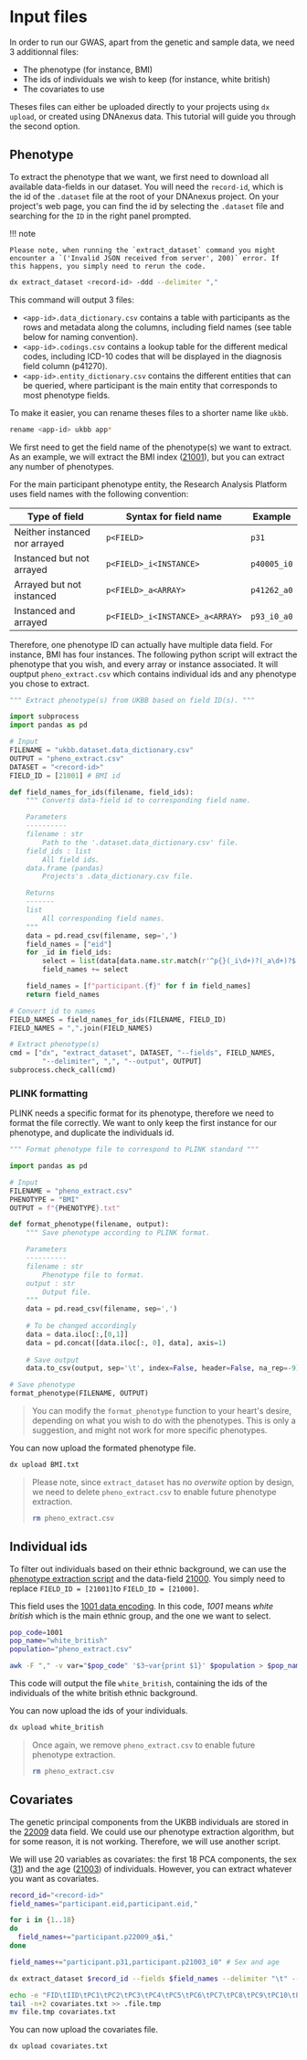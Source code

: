 # Input files

In order to run our GWAS, apart from the genetic and sample data, we need 3 additionnal files:

* The phenotype (for instance, BMI)
* The ids of individuals we wish to keep (for instance, white british)
* The covariates to use

Theses files can either be uploaded directly to your projects using `dx upload`, or created using DNAnexus data. This tutorial will guide you through the second option.

## Phenotype

To extract the phenotype that we want, we first need to download all available data-fields in our dataset.
You will need the `record-id`, which is the id of the `.dataset` file at the root of your DNAnexus project. On your project's web page, you can find the id by selecting the `.dataset` file and searching for the `ID` in the right panel prompted.

!!! note

    Please note, when running the `extract_dataset` command you might encounter a `('Invalid JSON received from server', 200)` error. If this happens, you simply need to rerun the code.

```bash
dx extract_dataset <record-id> -ddd --delimiter ","
```

This command will output 3 files:

* `<app-id>.data_dictionary.csv` contains a table with participants as the rows and metadata along the columns, including field names (see table below for naming convention).
* `<app-id>.codings.csv` contains a lookup table for the different medical codes, including ICD-10 codes that will be displayed in the diagnosis field column (p41270).
* `<app-id>.entity_dictionary.csv` contains the different entities that can be queried, where participant is the main entity that corresponds to most phenotype fields.

To make it easier, you can rename theses files to a shorter name like `ukbb`.

```bash
rename <app-id> ukbb app*
```

We first need to get the field name of the phenotype(s) we want to extract. As an example, we will extract the BMI index ([21001](https://biobank.ndph.ox.ac.uk/ukb/field.cgi?id=21001)), but you can extract any number of phenotypes.

For the main participant phenotype entity, the Research Analysis Platform uses field names with the following convention:

<center>

| Type of field                 | Syntax for field name           | Example     |
|-------------------------------|---------------------------------|-------------|
| Neither instanced nor arrayed | `p<FIELD>`                      | `p31`       |
| Instanced but not arrayed     | `p<FIELD>_i<INSTANCE>`          | `p40005_i0` |
| Arrayed but not instanced     | `p<FIELD>_a<ARRAY>`             | `p41262_a0` |
| Instanced and arrayed         | `p<FIELD>_i<INSTANCE>_a<ARRAY>` | `p93_i0_a0` |

</center>

Therefore, one phenotype ID can actually have multiple data field. For instance, BMI has four instances.
The following python script will extract the phenotype that you wish, and every array or instance associated.
It will ouptput `pheno_extract.csv` which contains individual ids and any phenotype you chose to extract.

```python
""" Extract phenotype(s) from UKBB based on field ID(s). """

import subprocess
import pandas as pd

# Input
FILENAME = "ukbb.dataset.data_dictionary.csv"
OUTPUT = "pheno_extract.csv"
DATASET = "<record-id>"
FIELD_ID = [21001] # BMI id

def field_names_for_ids(filename, field_ids):
    """ Converts data-field id to corresponding field name.

    Parameters
    ----------
    filename : str
        Path to the '.dataset.data_dictionary.csv' file.
    field_ids : list
        All field ids.
    data.frame (pandas)
        Projects's .data_dictionary.csv file.

    Returns
    -------
    list
        All corresponding field names.
    """
    data = pd.read_csv(filename, sep=',')
    field_names = ["eid"]
    for _id in field_ids:
        select = list(data[data.name.str.match(r'^p{}(_i\d+)?(_a\d+)?$'.format(_id))].name.values)
        field_names += select

    field_names = [f"participant.{f}" for f in field_names]
    return field_names

# Convert id to names
FIELD_NAMES = field_names_for_ids(FILENAME, FIELD_ID)
FIELD_NAMES = ",".join(FIELD_NAMES)

# Extract phenotype(s)
cmd = ["dx", "extract_dataset", DATASET, "--fields", FIELD_NAMES,
        "--delimiter", ",", "--output", OUTPUT]
subprocess.check_call(cmd)
```

### PLINK formatting

PLINK needs a specific format for its phenotype, therefore we need to format the file correctly.
We want to only keep the first instance for our phenotype, and duplicate the individuals id.

```python
""" Format phenotype file to correspond to PLINK standard """

import pandas as pd

# Input
FILENAME = "pheno_extract.csv"
PHENOTYPE = "BMI"
OUTPUT = f"{PHENOTYPE}.txt"

def format_phenotype(filename, output):
    """ Save phenotype according to PLINK format.

    Parameters
    ----------
    filename : str
        Phenotype file to format.
    output : str
        Output file.
    """
    data = pd.read_csv(filename, sep=',')
    
    # To be changed accordingly
    data = data.iloc[:,[0,1]]
    data = pd.concat([data.iloc[:, 0], data], axis=1)
    
    # Save output
    data.to_csv(output, sep='\t', index=False, header=False, na_rep=-9)

# Save phenotype
format_phenotype(FILENAME, OUTPUT)
```

> You can modify the `format_phenotype` function to your heart's desire, depending on what you wish to do with the phenotypes.
> This is only a suggestion, and might not work for more specific phenotypes.

You can now upload the formated phenotype file.

```bash
dx upload BMI.txt
```

> Please note, since `extract_dataset` has no *overwite* option by design, we need to delete `pheno_extract.csv` to enable future phenotype extraction.
>
> ```bash
> rm pheno_extract.csv
> ```

## Individual ids

To filter out individuals based on their ethnic background, we can use the [phenotype extraction script](#phenotype) and the data-field [21000](https://biobank.ndph.ox.ac.uk/ukb/field.cgi?id=21000).
You simply need to replace `FIELD_ID = [21001]`to `FIELD_ID = [21000]`.

This field uses the [1001 data encoding](https://biobank.ndph.ox.ac.uk/ukb/coding.cgi?id=1001). In this code, *1001* means *white british* which is the main ethnic group, and the one we want to select.

```bash
pop_code=1001
pop_name="white_british"
population="pheno_extract.csv"

awk -F "," -v var="$pop_code" '$3~var{print $1}' $population > $pop_name
```

This code will output the file `white_british`, containing the ids of the individuals of the white british ethnic background.

You can now upload the ids of your individuals.

```bash
dx upload white_british
```

> Once again, we remove `pheno_extract.csv` to enable future phenotype extraction.
>
> ```bash
> rm pheno_extract.csv
> ```

## Covariates

The genetic principal components from the UKBB individuals are stored in the [22009](https://biobank.ndph.ox.ac.uk/ukb/field.cgi?id=22009) data field.
We could use our phenotype extraction algorithm, but for some reason, it is not working. Therefore, we will use another script.

We will use 20 variables as covariates: the first 18 PCA components, the sex ([31](https://biobank.ndph.ox.ac.uk/ukb/field.cgi?id=31)) and the age ([21003](https://biobank.ndph.ox.ac.uk/ukb/field.cgi?id=21003)) of individuals. However, you can extract whatever you want as covariates.

```bash
record_id="<record-id>"
field_names="participant.eid,participant.eid,"

for i in {1..18}
do
  field_names+="participant.p22009_a$i,"
done

field_names+="participant.p31,participant.p21003_i0" # Sex and age

dx extract_dataset $record_id --fields $field_names --delimiter "\t" --output covariates.txt

echo -e "FID\tIID\tPC1\tPC2\tPC3\tPC4\tPC5\tPC6\tPC7\tPC8\tPC9\tPC10\tPC11\tPC12\tPC13\tPC14\tPC15\tPC16\tPC17\tPC18\tSex\tAge" > file.tmp
tail -n+2 covariates.txt >> .file.tmp
mv file.tmp covariates.txt
```

You can now upload the covariates file.

```bash
dx upload covariates.txt
```
